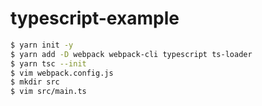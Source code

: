 # typescript-example

```bash
$ yarn init -y
$ yarn add -D webpack webpack-cli typescript ts-loader
$ yarn tsc --init
$ vim webpack.config.js
$ mkdir src
$ vim src/main.ts
```
